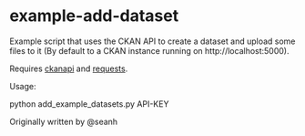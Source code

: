 example-add-dataset
===================

Example script that uses the CKAN API to create a dataset and upload some files to it (By default to a CKAN instance running on http://localhost:5000).

Requires [ckanapi](https://github.com/ckan/ckanapi) and [requests](http://docs.python-requests.org/).

Usage:

  python add_example_datasets.py API-KEY
  
Originally written by @seanh

